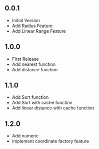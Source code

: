 ## 0.0.1

-   Initial Version
-   Add Radius Feature
-   Add Linear Range Feature

## 1.0.0

-   First Release
-   Add nearest function
-   Add distance function

## 1.1.0

-   Add Sort function
-   Add Sort with cache function
-   Add linear distance with cache function

## 1.2.0

-   Add numeric
-   Implement coordinate factory feature
